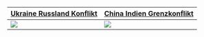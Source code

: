  [Ukraine Russland Konflikt](https://schnecke325.github.io/rayan,html) | [China Indien Grenzkonflikt](https://schnecke325.github.io/arman.html)
------------- | -------------
[![](https://schnecke325.github.io/URU.jpg)](https://schnecke325.github.io/URU.jpg)  | [![](https://schnecke325.github.io/CIN.jpg)](https://schnecke325.github.io/CIN.jpg) 
